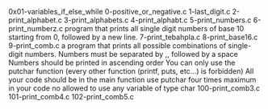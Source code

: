 0x01-variables_if_else_while
0-positive_or_negative.c
1-last_digit.c
2-print_alphabet.c
3-print_alphabets.c
4-print_alphabt.c
5-print_numbers.c
6-print_numberz.c
	program that prints all single digit numbers of base 10 starting from 0, followed by a new line.
7-print_tebahpla.c
8-print_base16.c
9-print_comb.c
	a program that prints all possible combinations of single-digit numbers.
	Numbers must be separated by ,, followed by a space
	Numbers should be printed in ascending order
	You can only use the putchar function (every other function (printf, puts, etc…) is forbidden)
	All your code should be in the main function
	use putchar four times maximum in your code
	no allowed to use any variable of type char
100-print_comb3.c
101-print_comb4.c
102-print_comb5.c
